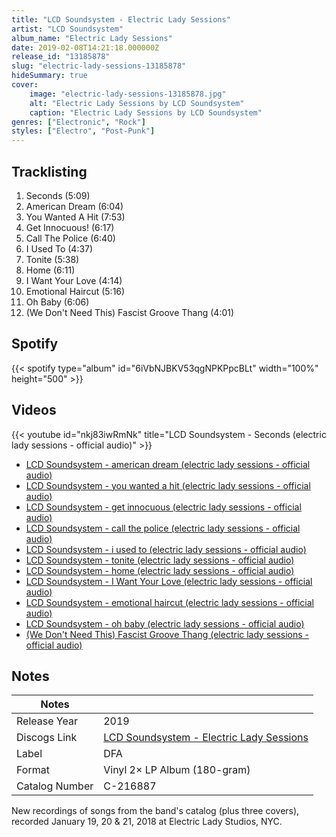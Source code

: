 ```yaml
---
title: "LCD Soundsystem - Electric Lady Sessions"
artist: "LCD Soundsystem"
album_name: "Electric Lady Sessions"
date: 2019-02-08T14:21:18.000000Z
release_id: "13185878"
slug: "electric-lady-sessions-13185878"
hideSummary: true
cover:
    image: "electric-lady-sessions-13185878.jpg"
    alt: "Electric Lady Sessions by LCD Soundsystem"
    caption: "Electric Lady Sessions by LCD Soundsystem"
genres: ["Electronic", "Rock"]
styles: ["Electro", "Post-Punk"]
---
```


## Tracklisting
1. Seconds (5:09)
2. American Dream (6:04)
3. You Wanted A Hit (7:53)
4. Get Innocuous! (6:17)
5. Call The Police (6:40)
6. I Used To (4:37)
7. Tonite (5:38)
8. Home (6:11)
9. I Want Your Love (4:14)
10. Emotional Haircut (5:16)
11. Oh Baby (6:06)
12. (We Don't Need This) Fascist Groove Thang (4:01)


## Spotify
{{< spotify type="album" id="6iVbNJBKV53qgNPKPpcBLt" width="100%" height="500" >}}



## Videos
{{< youtube id="nkj83iwRmNk" title="LCD Soundsystem - Seconds (electric lady sessions - official audio)" >}}
- [LCD Soundsystem - american dream (electric lady sessions - official audio)](https://www.youtube.com/watch?v=pvuo-PUCi90)
- [LCD Soundsystem - you wanted a hit (electric lady sessions - official audio)](https://www.youtube.com/watch?v=ol8kl1mDDaE)
- [LCD Soundsystem - get innocuous (electric lady sessions - official audio)](https://www.youtube.com/watch?v=hI4AMdE0SAQ)
- [LCD Soundsystem - call the police (electric lady sessions - official audio)](https://www.youtube.com/watch?v=igyk9YN6aVM)
- [LCD Soundsystem - i used to (electric lady sessions - official audio)](https://www.youtube.com/watch?v=17uquO5IbOI)
- [LCD Soundsystem - tonite (electric lady sessions - official audio)](https://www.youtube.com/watch?v=q25E__7vpK4)
- [LCD Soundsystem - home (electric lady sessions - official audio)](https://www.youtube.com/watch?v=VXnOusZ5fXE)
- [LCD Soundsystem - I Want Your Love (electric lady sessions - official audio)](https://www.youtube.com/watch?v=AZVhrv_sC3g)
- [LCD Soundsystem - emotional haircut (electric lady sessions - official audio)](https://www.youtube.com/watch?v=uQoZ_9vtb0Q)
- [LCD Soundsystem - oh baby (electric lady sessions - official audio)](https://www.youtube.com/watch?v=LLJegb3TdPY)
- [(We Don't Need This) Fascist Groove Thang (electric lady sessions - official audio)](https://www.youtube.com/watch?v=EUtsnXt-H80)

## Notes
| Notes          |             |
| ---------------| ----------- |
| Release Year   | 2019 |
| Discogs Link   | [LCD Soundsystem - Electric Lady Sessions](https://www.discogs.com/release/13185878-LCD-Soundsystem-Electric-Lady-Sessions) |
| Label          | DFA |
| Format         | Vinyl 2× LP Album (180-gram) |
| Catalog Number | C-216887 |

New recordings of songs from the band's catalog (plus three covers), recorded January 19, 20 & 21, 2018 at Electric Lady Studios, NYC.
